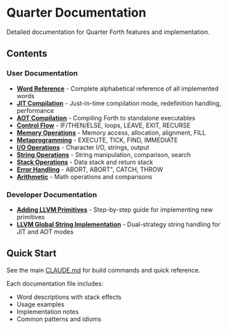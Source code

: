 # Quarter Documentation

Detailed documentation for Quarter Forth features and implementation.

## Contents

### User Documentation

- **[Word Reference](word-reference.md)** - Complete alphabetical reference of all implemented words
- **[JIT Compilation](jit-compilation.md)** - Just-in-time compilation mode, redefinition handling, performance
- **[AOT Compilation](aot-compilation.md)** - Compiling Forth to standalone executables
- **[Control Flow](control-flow.md)** - IF/THEN/ELSE, loops, LEAVE, EXIT, RECURSE
- **[Memory Operations](memory.md)** - Memory access, allocation, alignment, FILL
- **[Metaprogramming](metaprogramming.md)** - EXECUTE, TICK, FIND, IMMEDIATE
- **[I/O Operations](io.md)** - Character I/O, strings, output
- **[String Operations](strings.md)** - String manipulation, comparison, search
- **[Stack Operations](stacks.md)** - Data stack and return stack
- **[Error Handling](error-handling.md)** - ABORT, ABORT", CATCH, THROW
- **[Arithmetic](arithmetic.md)** - Math operations and comparisons

### Developer Documentation

- **[Adding LLVM Primitives](adding-llvm-primitives.md)** - Step-by-step guide for implementing new primitives
- **[LLVM Global String Implementation](llvm-global-strings-notes.md)** - Dual-strategy string handling for JIT and AOT modes

## Quick Start

See the main [CLAUDE.md](../CLAUDE.md) for build commands and quick reference.

Each documentation file includes:
- Word descriptions with stack effects
- Usage examples
- Implementation notes
- Common patterns and idioms
